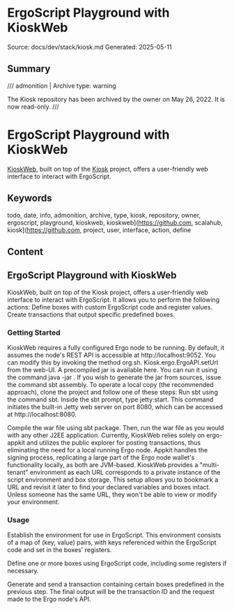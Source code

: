 # ErgoScript Playground with KioskWeb
Source: docs/dev/stack/kiosk.md
Generated: 2025-05-11

## Summary
<!-- TODO: Check if this is still the most up to date info -->

/// admonition | Archive
    type: warning

The Kiosk repository has been archived by the owner on May 26, 2022. It is now read-only. ///


# ErgoScript Playground with KioskWeb

[KioskWeb](https://github.com/scalahub/KioskWeb), built on top of the [Kiosk](https://github.com/scalahub/Kiosk) project, offers a user-friendly web interface to interact with ErgoScript.

## Keywords
todo, date, info, admonition, archive, type, kiosk, repository, owner, ergoscript, playground, kioskweb, kioskweb](https://github.com, scalahub, kiosk](https://github.com, project, user, interface, action, define

## Content
## ErgoScript Playground with KioskWeb
KioskWeb, built on top of the Kiosk project, offers a user-friendly web interface to interact with ErgoScript. It allows you to perform the following actions:
Define boxes with custom ErgoScript code and register values.
Create transactions that output specific predefined boxes.

### Getting Started
KioskWeb requires a fully configured Ergo node to be running. By default, it assumes the node's REST API is accessible at http://localhost:9052. You can modify this by invoking the method org.sh. Kiosk.ergo.ErgoAPI.setUrl from the web-UI.
A precompiled jar is available here. You can run it using the command java -jar <jarfile>. If you wish to generate the jar from sources, issue the command sbt assembly.
To operate a local copy (the recommended approach), clone the project and follow one of these steps:
Run sbt using the command sbt. Inside the sbt prompt, type jetty:start. This command initiates the built-in Jetty web server on port 8080, which can be accessed at http://localhost:8080.


Compile the war file using sbt package. Then, run the war file as you would with any other J2EE application.
Currently, KioskWeb relies solely on ergo-appkit and utilizes the public explorer for posting transactions, thus eliminating the need for a local running Ergo node.
Appkit handles the signing process, replicating a large part of the Ergo node wallet's functionality locally, as both are JVM-based.
KioskWeb provides a "multi-tenant" environment as each URL corresponds to a private instance of the script environment and box storage. This setup allows you to bookmark a URL and revisit it later to find your declared variables and boxes intact. Unless someone has the same URL, they won't be able to view or modify your environment.

### Usage
Establish the environment for use in ErgoScript. This environment consists of a map of (key, value) pairs, with keys referenced within the ErgoScript code and set in the boxes' registers.


Define one or more boxes using ErgoScript code, including some registers if necessary.


Generate and send a transaction containing certain boxes predefined in the previous step.
The final output will be the transaction ID and the request made to the Ergo node's API.

